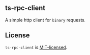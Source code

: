 ## ts-rpc-client

A simple http client for `binary` requests. 

## License

`ts-rpc-client` is [MIT-licensed](./LICENSE).